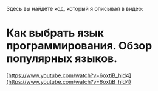 Здесь вы найдёте код, который я описывал в видео:
# Как выбрать язык программирования. Обзор популярных языков.
[https://www.youtube.com/watch?v=6oxtiB_hld4](https://www.youtube.com/watch?v=6oxtiB_hld4)
